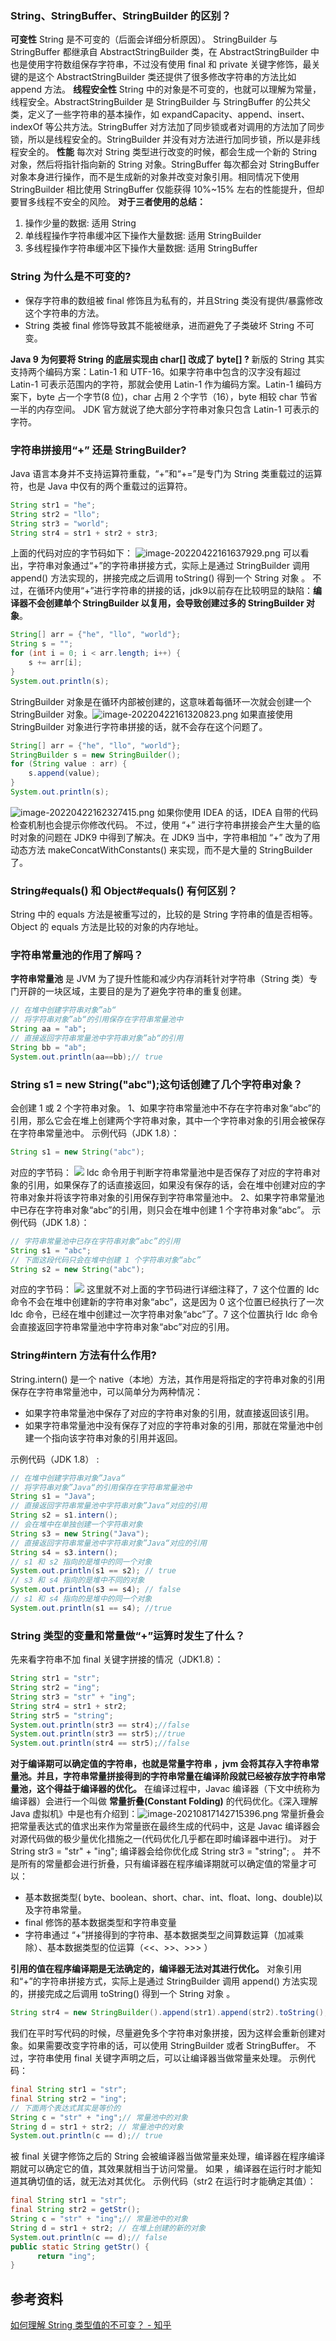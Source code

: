 ### String、StringBuffer、StringBuilder 的区别？
**可变性**
String 是不可变的（后面会详细分析原因）。
StringBuilder 与 StringBuffer 都继承自 AbstractStringBuilder 类，在 AbstractStringBuilder 中也是使用字符数组保存字符串，不过没有使用 final 和 private 关键字修饰，最关键的是这个 AbstractStringBuilder 类还提供了很多修改字符串的方法比如 append 方法。
**线程安全性**
String 中的对象是不可变的，也就可以理解为常量，线程安全。AbstractStringBuilder 是 StringBuilder 与 StringBuffer 的公共父类，定义了一些字符串的基本操作，如 expandCapacity、append、insert、indexOf 等公共方法。StringBuffer 对方法加了同步锁或者对调用的方法加了同步锁，所以是线程安全的。StringBuilder 并没有对方法进行加同步锁，所以是非线程安全的。
**性能**
每次对 String 类型进行改变的时候，都会生成一个新的 String 对象，然后将指针指向新的 String 对象。StringBuffer 每次都会对 StringBuffer 对象本身进行操作，而不是生成新的对象并改变对象引用。相同情况下使用 StringBuilder 相比使用 StringBuffer 仅能获得 10%~15% 左右的性能提升，但却要冒多线程不安全的风险。
**对于三者使用的总结：**

1. 操作少量的数据: 适用 String
2. 单线程操作字符串缓冲区下操作大量数据: 适用 StringBuilder
3. 多线程操作字符串缓冲区下操作大量数据: 适用 StringBuffer

### String 为什么是不可变的?

- 保存字符串的数组被 final 修饰且为私有的，并且String 类没有提供/暴露修改这个字符串的方法。
- String 类被 final 修饰导致其不能被继承，进而避免了子类破坏 String 不可变。

**Java 9 为何要将 String 的底层实现由 char[] 改成了 byte[] ?**
新版的 String 其实支持两个编码方案：Latin-1 和 UTF-16。如果字符串中包含的汉字没有超过 Latin-1 可表示范围内的字符，那就会使用 Latin-1 作为编码方案。Latin-1 编码方案下，byte 占一个字节(8 位)，char 占用 2 个字节（16），byte 相较 char 节省一半的内存空间。
JDK 官方就说了绝大部分字符串对象只包含 Latin-1 可表示的字符。
### 字符串拼接用“+” 还是 StringBuilder?
Java 语言本身并不支持运算符重载，“+”和“+=”是专门为 String 类重载过的运算符，也是 Java 中仅有的两个重载过的运算符。
```java
String str1 = "he";
String str2 = "llo";
String str3 = "world";
String str4 = str1 + str2 + str3;
```
上面的代码对应的字节码如下：
![image-20220422161637929.png](https://raw.githubusercontent.com/danmuking/image/main/7822338cc167d46881ca3ece1e51bd34.png)
可以看出，字符串对象通过“+”的字符串拼接方式，实际上是通过 StringBuilder 调用 append() 方法实现的，拼接完成之后调用 toString() 得到一个 String 对象 。
不过，在循环内使用“+”进行字符串的拼接的话，jdk9以前存在比较明显的缺陷：**编译器不会创建单个 StringBuilder 以复用，会导致创建过多的 StringBuilder 对象**。
```java
String[] arr = {"he", "llo", "world"};
String s = "";
for (int i = 0; i < arr.length; i++) {
    s += arr[i];
}
System.out.println(s);
```
StringBuilder 对象是在循环内部被创建的，这意味着每循环一次就会创建一个 StringBuilder 对象。![image-20220422161320823.png](https://raw.githubusercontent.com/danmuking/image/main/6685be28c229442861144a662c0d6f7b.png)
如果直接使用 StringBuilder 对象进行字符串拼接的话，就不会存在这个问题了。
```java
String[] arr = {"he", "llo", "world"};
StringBuilder s = new StringBuilder();
for (String value : arr) {
    s.append(value);
}
System.out.println(s);
```
![image-20220422162327415.png](https://raw.githubusercontent.com/danmuking/image/main/a3d61bd6c20768dd4153173b56a8824f.png)
如果你使用 IDEA 的话，IDEA 自带的代码检查机制也会提示你修改代码。
不过，使用 “+” 进行字符串拼接会产生大量的临时对象的问题在 JDK9 中得到了解决。在 JDK9 当中，字符串相加 “+” 改为了用动态方法 makeConcatWithConstants() 来实现，而不是大量的 StringBuilder 了。
### String#equals() 和 Object#equals() 有何区别？
String 中的 equals 方法是被重写过的，比较的是 String 字符串的值是否相等。 Object 的 equals 方法是比较的对象的内存地址。
### 字符串常量池的作用了解吗？
**字符串常量池** 是 JVM 为了提升性能和减少内存消耗针对字符串（String 类）专门开辟的一块区域，主要目的是为了避免字符串的重复创建。

```java
// 在堆中创建字符串对象”ab“
// 将字符串对象”ab“的引用保存在字符串常量池中
String aa = "ab";
// 直接返回字符串常量池中字符串对象”ab“的引用
String bb = "ab";
System.out.println(aa==bb);// true
```
### String s1 = new String("abc");这句话创建了几个字符串对象？
会创建 1 或 2 个字符串对象。
1、如果字符串常量池中不存在字符串对象“abc”的引用，那么它会在堆上创建两个字符串对象，其中一个字符串对象的引用会被保存在字符串常量池中。
示例代码（JDK 1.8）：
```java
String s1 = new String("abc");
```
对应的字节码：
![](https://raw.githubusercontent.com/danmuking/image/main/820c07bede766a230481e87b101e9e56.png)
ldc 命令用于判断字符串常量池中是否保存了对应的字符串对象的引用，如果保存了的话直接返回，如果没有保存的话，会在堆中创建对应的字符串对象并将该字符串对象的引用保存到字符串常量池中。
2、如果字符串常量池中已存在字符串对象“abc”的引用，则只会在堆中创建 1 个字符串对象“abc”。
示例代码（JDK 1.8）：
```java
// 字符串常量池中已存在字符串对象“abc”的引用
String s1 = "abc";
// 下面这段代码只会在堆中创建 1 个字符串对象“abc”
String s2 = new String("abc");
```
对应的字节码：
![](https://raw.githubusercontent.com/danmuking/image/main/e328d9457f4b2e01b38bc012627888fe.png)
这里就不对上面的字节码进行详细注释了，7 这个位置的 ldc 命令不会在堆中创建新的字符串对象“abc”，这是因为 0 这个位置已经执行了一次 ldc 命令，已经在堆中创建过一次字符串对象“abc”了。7 这个位置执行 ldc 命令会直接返回字符串常量池中字符串对象“abc”对应的引用。
### String#intern 方法有什么作用?
String.intern() 是一个 native（本地）方法，其作用是将指定的字符串对象的引用保存在字符串常量池中，可以简单分为两种情况：

- 如果字符串常量池中保存了对应的字符串对象的引用，就直接返回该引用。
- 如果字符串常量池中没有保存了对应的字符串对象的引用，那就在常量池中创建一个指向该字符串对象的引用并返回。

示例代码（JDK 1.8） :
```java
// 在堆中创建字符串对象”Java“
// 将字符串对象”Java“的引用保存在字符串常量池中
String s1 = "Java";
// 直接返回字符串常量池中字符串对象”Java“对应的引用
String s2 = s1.intern();
// 会在堆中在单独创建一个字符串对象
String s3 = new String("Java");
// 直接返回字符串常量池中字符串对象”Java“对应的引用
String s4 = s3.intern();
// s1 和 s2 指向的是堆中的同一个对象
System.out.println(s1 == s2); // true
// s3 和 s4 指向的是堆中不同的对象
System.out.println(s3 == s4); // false
// s1 和 s4 指向的是堆中的同一个对象
System.out.println(s1 == s4); //true
```
### String 类型的变量和常量做“+”运算时发生了什么？
先来看字符串不加 final 关键字拼接的情况（JDK1.8）：
```java
String str1 = "str";
String str2 = "ing";
String str3 = "str" + "ing";
String str4 = str1 + str2;
String str5 = "string";
System.out.println(str3 == str4);//false
System.out.println(str3 == str5);//true
System.out.println(str4 == str5);//false
```
**对于编译期可以确定值的字符串，也就是常量字符串 ，jvm 会将其存入字符串常量池。并且，字符串常量拼接得到的字符串常量在编译阶段就已经被存放字符串常量池，这个得益于编译器的优化。**
在编译过程中，Javac 编译器（下文中统称为编译器）会进行一个叫做 **常量折叠(Constant Folding)** 的代码优化。《深入理解 Java 虚拟机》中是也有介绍到：![image-20210817142715396.png](https://raw.githubusercontent.com/danmuking/image/main/aa66ccbbf35dacb670b6154a98a85abf.png)
常量折叠会把常量表达式的值求出来作为常量嵌在最终生成的代码中，这是 Javac 编译器会对源代码做的极少量优化措施之一(代码优化几乎都在即时编译器中进行)。
对于 String str3 = "str" + "ing"; 编译器会给你优化成 String str3 = "string"; 。
并不是所有的常量都会进行折叠，只有编译器在程序编译期就可以确定值的常量才可以：

- 基本数据类型( byte、boolean、short、char、int、float、long、double)以及字符串常量。
- final 修饰的基本数据类型和字符串变量
- 字符串通过 “+”拼接得到的字符串、基本数据类型之间算数运算（加减乘除）、基本数据类型的位运算（<<、>>、>>> ）

**引用的值在程序编译期是无法确定的，编译器无法对其进行优化。**
对象引用和“+”的字符串拼接方式，实际上是通过 StringBuilder 调用 append() 方法实现的，拼接完成之后调用 toString() 得到一个 String 对象 。
```java
String str4 = new StringBuilder().append(str1).append(str2).toString();
```
我们在平时写代码的时候，尽量避免多个字符串对象拼接，因为这样会重新创建对象。如果需要改变字符串的话，可以使用 StringBuilder 或者 StringBuffer。
不过，字符串使用 final 关键字声明之后，可以让编译器当做常量来处理。
示例代码：
```java
final String str1 = "str";
final String str2 = "ing";
// 下面两个表达式其实是等价的
String c = "str" + "ing";// 常量池中的对象
String d = str1 + str2; // 常量池中的对象
System.out.println(c == d);// true
```
被 final 关键字修饰之后的 String 会被编译器当做常量来处理，编译器在程序编译期就可以确定它的值，其效果就相当于访问常量。
如果 ，编译器在运行时才能知道其确切值的话，就无法对其优化。
示例代码（str2 在运行时才能确定其值）：
```java
final String str1 = "str";
final String str2 = getStr();
String c = "str" + "ing";// 常量池中的对象
String d = str1 + str2; // 在堆上创建的新的对象
System.out.println(c == d);// false
public static String getStr() {
      return "ing";
}
```

## 参考资料
[如何理解 String 类型值的不可变？ - 知乎](https://www.zhihu.com/question/20618891/answer/114125846)
